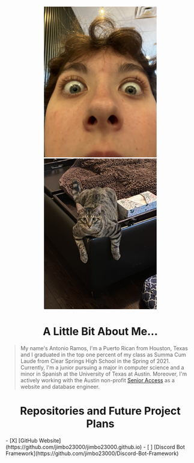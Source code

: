 <p align="center">
  <img alt="Picture of me (handsome I know right?)" width="300" height="auto" src="jpegs/first_image.jpeg">
  <img alt="Picture of Simba" width="300" height="auto" src="jpegs/second_image.jpeg" hspace="10">
</p>

<h1 align="center">
  A Little Bit About Me...
</h1>

>My name's Antonio Ramos, I'm a Puerto Rican from Houston, Texas and I graduated in the top one percent of my class as Summa Cum Laude from Clear Springs High School in the Spring of 2021. Currently, I'm a junior pursuing a major in computer science and a minor in Spanish at the University of Texas at Austin. Moreover, I'm actively working with the Austin non-profit [Senior Access](https://senioraccesstx.org/) as a website and database engineer.

<h1 align="center">
  Repositories and Future Project Plans
</h1>
- [X] [GitHub Website](https://github.com/jimbo23000/jimbo23000.github.io)
- [ ] [Discord Bot Framework](https://github.com/jimbo23000/Discord-Bot-Framework)
